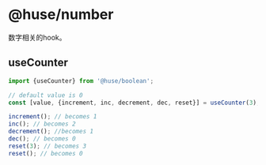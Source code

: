 # @huse/number

数字相关的hook。

## useCounter

```javascript
import {useCounter} from '@huse/boolean';

// default value is 0
const [value, {increment, inc, decrement, dec, reset}] = useCounter(3);

increment(); // becomes 1
inc(); // becomes 2
decrement(); //becomes 1
dec(); // becomes 0
reset(3); // becomes 3
reset(); // becomes 0
```
